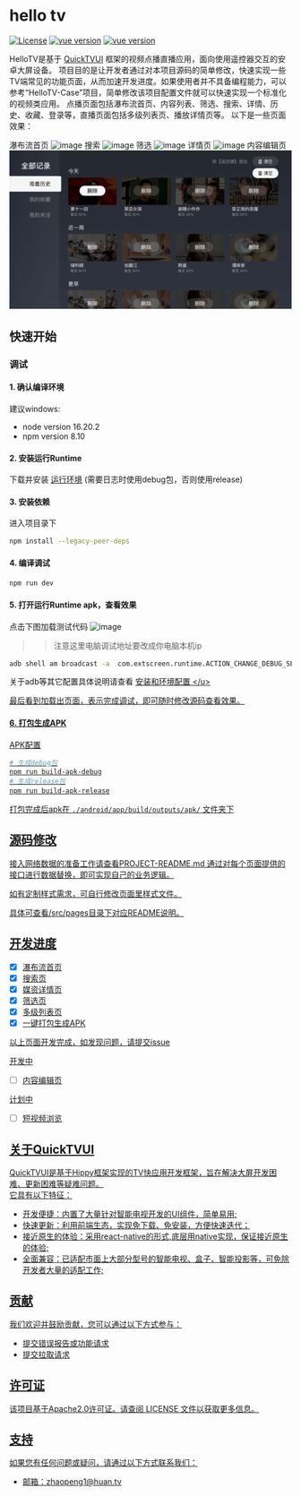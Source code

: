 # hello tv
[![License](https://img.shields.io/badge/license-Apache2.0-blue.svg)](https://opensource.org/licenses/apache-2-0)
[![vue version](https://img.shields.io/badge/vue-3.2-green.svg)](https://github.com/vuejs/core)
[![vue version](https://img.shields.io/badge/@quicktvui/quicktvui3-latest-green.svg)](https://www.npmjs.com/package/@quicktvui/quicktvui3?activeTab=versions)

HelloTV是基于 [QuickTVUI](http://v3.quicktvui.com/zh/) 框架的视频点播直播应用，面向使用遥控器交互的安卓大屏设备。
项目目的是让开发者通过对本项目源码的简单修改，快速实现一些TV端常见的功能页面，从而加速开发进度。如果使用者并不具备编程能力，可以参考“HelloTV-Case”项目，简单修改该项目配置文件就可以快速实现一个标准化的视频类应用。
点播页面包括瀑布流首页、内容列表、筛选、搜索、详情、历史、收藏、登录等，直播页面包括多级列表页、播放详情页等。
以下是一些页面效果：

瀑布流首页
![image](https://extcdn.hsrc.tv/extend_screen/images/example_app/bgplay.png)
搜索
![image](https://extcdn.hsrc.tv/extend_screen/images/example_app/search.png)
筛选
![image](https://extcdn.hsrc.tv/extend_screen/images/example_app/filter.png)
详情页
![image](https://extcdn.hsrc.tv/extend_screen/images/example_app/detail.png)
内容编辑页
![image](doc/edit.png)
<!-- [![Build Status](https://travis-ci.org/your-username/your-project.svg?branch=master)](https://travis-ci.org/your-username/your-project) -->
<!-- [![npm version](https://badge.fury.io/js/your-package.svg)](https://badge.fury.io/js/your-package) -->



## 快速开始

### 调试
#### 1. 确认编译环境
建议windows:
- node version 16.20.2
- npm version 8.10


#### 2. 安装运行Runtime
下载并安装 [运行环境](http://v3.quicktvui.com/zh/resource/runtime.html) (需要日志时使用debug包，否则使用release)</b>

#### 3. 安装依赖
进入项目录下
```bash
npm install --legacy-peer-deps
```
#### 4. 编译调试
```bash
npm run dev
```
#### 5. 打开运行Runtime apk，查看效果
点击下图加载测试代码
![image](https://github.com/quicktvui/hellotv/assets/11962446/4571fb02-b761-405e-bbc8-a6baaa6f8a4a)
>> 注意这里电脑调试地址要改成你电脑本机ip
```bash
adb shell am broadcast -a  com.extscreen.runtime.ACTION_CHANGE_DEBUG_SERVER --es ip 192.168.xx.xx(电脑IP地址)
```
关于adb等其它配置具体说明请查看 <u>[安装和环境配置]([http://developer.extscreen.com/guide/](http://v3.quicktvui.com/zh/guide/installation.html)) </u>


最后看到加载出页面，表示完成调试，即可随时修改源码查看效果。


#### 6. 打包生成APK

[APK配置](android/README.md)

``` bash
# 生成debug包
npm run build-apk-debug
# 生成release包
npm run build-apk-release
```
打包完成后apk在 `./android/app/build/outputs/apk/` 文件夹下

## 源码修改
接入网络数据的准备工作请查看[PROJECT-README.md](PROJECT-README.md)
通过对每个页面提供的接口进行数据替换，即可实现自己的业务逻辑。

如有定制样式需求，可自行修改页面里样式文件。

具体可查看[/src/pages](./src/pages)目录下对应README说明。


## 开发进度
- [x] 瀑布流首页
- [x] 搜索页
- [x] 媒资详情页
- [x] 筛选页
- [x] 多级列表页
- [x] 一键打包生成APK

以上页面开发完成，如发现问题，请提交issue

开发中
- [ ] 内容编辑页

计划中
- [ ] 短视频浏览

## 关于QuickTVUI
QuickTVUI是基于[Hippy](https://github.com/Tencent/Hippy)框架实现的TV快应用开发框架，旨在解决大屏开发困难、更新困难等疑难问题。  
它具有以下特征：
- 开发便捷：内置了大量针对智能电视开发的UI组件，简单易用;
- 快速更新：利用前端生态，实现免下载、免安装，方便快速迭代；
- 接近原生的体验：采用react-native的形式,底层用native实现，保证接近原生的体验;
- 全面兼容：已适配市面上大部分型号的智能电视、盒子、智能投影等，可免除开发者大量的适配工作;


<!-- ## 文档 -->
<!-- 查看完整的文档和示例，请访问[quicktvUI](http://quicktvui.com/)文档。 -->

## 贡献
我们欢迎并鼓励贡献，您可以通过以下方式参与：
- 提交错误报告或功能请求
- 提交拉取请求
<!-- 请阅读[贡献指南](CONTRIBUTING.md)获取更多信息。 -->
## 许可证
该项目基于Apache2.0许可证。请查阅 [LICENSE](https://opensource.org/licenses/apache-2-0) 文件以获取更多信息。

## 支持

如果您有任何问题或疑问，请通过以下方式联系我们：

- 邮箱：zhaopeng1@huan.tv
